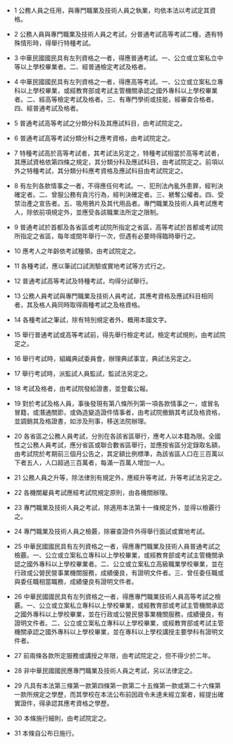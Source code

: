 * 1 公務人員之任用，與專門職業及技術人員之執業，均依本法以考試定其資格。

* 2 公務人員與專門職業及技術人員之考試，分普通考試高等考試二種，遇有特殊情形時，得舉行特種考試。

* 3 中華民國國民具有左列資格之一者，得應普通考試。一、公立或立案私立中等以上學校畢業者。二、經普通檢定考試及格者。

* 4 中華民國國民具有左列資格之一者，得應高等考試。一、公立或立案私立專科以上學校畢業，或經教育部或考試主管機關承認之國外專科以上學校畢業者。二、經高等檢定考試及格者。三、有專門學術或技能，經審查合格者。四、經普通考試及格者。

* 5 普通考試高等考試之分類分科及其應試科目，由考試院定之。

* 6 普通考試高等考試分類分科之應考資格，由考試院定之。

* 7 特種考試高於高等考試者，其考試法另定之，特種考試相當於高等考試者，其應試資格依第四條之規定，其分類分科及應試科目，由考試院定之。前項以外之特種考試，其分類分科應考資格及應試科目由考試院定之。

* 8 有左列各款情事之一者，不得應任何考試。一、犯刑法內亂外患罪，經判決確定者。二、曾服公務有貪污行為，經判決確定者。三、褫奪公權者。四、受禁治產之宣告者。五、吸用鴉片及其代用品者。專門職業及技術人員考試應考人，除依前項規定外，並應受各該職業法所定之限制。

* 9 普通考試於首都及各省區或考試院所指定之省區，高等考試於首都或考試院所指定之省區，每年或間年舉行一次，但遇有必要時得臨時舉行之。

* 10 應考人之年齡依考試種領，由考試院定之。

* 11 各種考試，應以筆試口試測驗或實地考試等方式行之。

* 12 普通考試高等考試及特種考試，均得分試舉行。

* 13 公務人員考試與專門職業及技術人員考試，其應考資格及應試科目相同者，其及格人員同時取得兩種考試之及格資格。

* 14 各種考試之筆試，除有特別規定者外，概用本國文字。

* 15 舉行普通考試或高等考試前，得先舉行檢定考試，檢定考試規則，由考試院定之。

* 16 舉行考試時，組織典試委員會，辦理典試事宜，典試法另定之。

* 17 舉行考試時，派監試人員監試，監試法另定之。

* 18 考試及格者，由考試院發給證書，並登載公報。

* 19 對於考試及格人員，事後發現有第八條所列第一項各款情事之一，或冒名冒籍，或潛通關節，或偽造變造證件情事者，由考試院撤銷其考試及格資格，並調銷其及格證書，如涉及刑事，移送法院辦理。

* 20 各省區之公務人員考試，分別在各該省區舉行，應考人以本籍為限。全國性之公務人員考試，應分省區或聯合數省區舉行，並應按省區分定錄取名額，由考試院於考期前三個月公告之，其定額比例標準，為該省區人口在三百萬以下者五人，人口超過三百萬者，每滿一百萬人增加一人。

* 21 公務人員之升等，除法律別有規定外，應經升等考試，升等考試法另定之。

* 22 各機關雇員考試應經考試院規定原則，由各機關辦理。

* 23 專門職業及技術人員之考試，除適用本法第十一條規定外，並得以檢覈行之。

* 24 專門職業及技術人員之檢覈，除審查證件外得舉行面試或實地考試。

* 25 中華民國國民具有左列資格之一者，得應專門職業及技術人員普通考試之檢覈。一、公立或立案私立專科以上學校畢業，或經教育部或考試主管機關承認之國外專科以上學校畢業者。二、公立或立案私立高級職業學校畢業，並在行政或公營民營事業機關服務，成績優良，有證明文件者。三、曾任委任職或與委任職相當職務，成績優良有證明文件者。

* 26 中華民國國民具有左列資格之一者，得應專門職業技術人員高等考試之檢覈。一、公立或立案私立專科以上學校畢業，或經教育部或考試主管機關承認之國外專科以上學校畢業，並在行政或公營民營事業機關服務，成績優良，有證明文件者。二、公立或立案私立專科以上學校畢業，或經教育部或考試主管機關承認之國外專科以上學校畢業，並在專科以上學校講授主要學科有證明文件者。

* 27 前兩條各款所定服務或講授之年限，由考試院定之，但不得少於二年。

* 28 非中華民國國民應專門職業及技術人員之考試，另以法律定之。

* 29 凡具有本法第三條第一款第四條第一款第二十五條第一款或第二十六條第一款所規定之學歷，而其學校在本法公布前因政令未達未經立案者，經提出確實證件，得承認其應考資格之學歷。

* 30 本條施行細則，由考試院定之。

* 31 本條自公布日施行。

